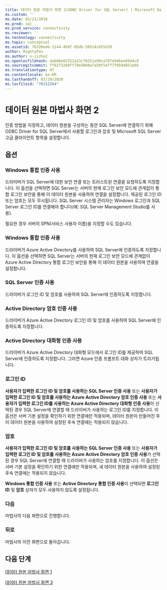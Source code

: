 ```yaml
---
title: 데이터 원본 마법사 화면 2(ODBC Driver for SQL Server) | Microsoft Docs
ms.custom: ''
ms.date: 03/21/2018
ms.prod: sql
ms.prod_service: connectivity
ms.reviewer: ''
ms.technology: connectivity
ms.topic: conceptual
ms.assetid: 76326eeb-1144-4b9f-85db-50524c655d30
author: MightyPen
ms.author: v-jizho2
ms.openlocfilehash: 4ab8be02351a23c78251a99ca707e946ee8944c8
ms.sourcegitcommit: ff82f3260ff79ed860a7a58f54ff7f0594851e6b
ms.translationtype: HT
ms.contentlocale: ko-KR
ms.lasthandoff: 03/29/2020
ms.locfileid: "70152564"
---
```

# <a name="data-source-wizard-screen-2"></a>데이터 원본 마법사 화면 2

인증 방법을 지정하고, 데이터 원본을 구성하는 동안 SQL Server에 연결하기 위해 ODBC Driver for SQL Server에서 사용할 로그인과 암호 및 Microsoft SQL Server 고급 클라이언트 항목을 설정합니다.

## <a name="options"></a>옵션

### <a name="with-integrated-windows-authentication"></a>Windows 통합 인증 사용

드라이버가 SQL Server에 대한 보안 연결 또는 트러스트된 연결을 요청하도록 지정합니다. 이 옵션을 선택하면 SQL Server는 서버의 현재 로그인 보안 모드에 관계없이 통합 로그인 보안을 통해 이 데이터 원본을 사용하여 연결을 설정합니다. 제공된 로그인 ID 또는 암호는 모두 무시됩니다. SQL Server 시스템 관리자는 Windows 로그인과 SQL Server 로그인 ID를 연결해야 합니다(예: SQL Server Management Studio를 사용).

필요한 경우 서버의 SPN(서비스 사용자 이름)을 지정할 수도 있습니다.

### <a name="with-active-directory-integrated-authentication"></a>Windows 통합 인증 사용

드라이버가 Azure Active Directory를 사용하여 SQL Server에 인증하도록 지정합니다. 이 옵션을 선택하면 SQL Server는 서버의 현재 로그인 보안 모드에 관계없이 Azure Active Directory 통합 로그인 보안을 통해 이 데이터 원본을 사용하여 연결을 설정합니다.

### <a name="with-sql-server-authentication"></a>SQL Server 인증 사용

드라이버가 로그인 ID 및 암호를 사용하여 SQL Server에 인증하도록 지정합니다.

### <a name="with-active-directory-password-authentication"></a>Active Directory 암호 인증 사용

드라이버가 Azure Active Directory 로그인 ID 및 암호를 사용하여 SQL Server에 인증하도록 지정합니다.

### <a name="with-active-directory-interactive-authentication"></a>Active Directory 대화형 인증 사용

드라이버가 Azure Active Directory 대화형 모드에서 로그인 ID를 제공하여 SQL Server에 인증하도록 지정합니다. 그러면 Azure 인증 프롬프트 대화 상자가 트리거됩니다.

### <a name="login-id"></a>로그인 ID

**사용자가 입력한 로그인 ID 및 암호를 사용하는 SQL Server 인증 사용** 또는 **사용자가 입력한 로그인 ID 및 암호를 사용하는 Azure Active Directory 암호 인증 사용** 또는 **사용자가 입력한 로그인 ID를 사용하는 Azure Active Directory 대화형 인증 사용**이 선택된 경우 SQL Server에 연결할 때 드라이버가 사용하는 로그인 ID를 지정합니다. 이 옵션은 서버 기본 설정을 확인하기 위한 연결에만 적용되며, 데이터 원본이 만들어진 후 이 데이터 원본을 사용하여 설정된 후속 연결에는 적용되지 않습니다.

### <a name="password"></a>암호

**사용자가 입력한 로그인 ID 및 암호를 사용하는 SQL Server 인증 사용** 또는 **사용자가 입력한 로그인 ID 및 암호를 사용하는 Azure Active Directory 암호 인증 사용**가 선택된 경우 SQL Server에 연결할 때 드라이버가 사용하는 암호를 지정합니다. 이 옵션은 서버 기본 설정을 확인하기 위한 연결에만 적용되며, 새 데이터 원본을 사용하여 설정된 후속 연결에는 적용되지 않습니다.

**Windows 통합 인증 사용** 또는 **Active Directory 통합 인증 사용**이 선택되면 **로그인 ID** 및 **암호** 상자가 모두 사용하지 않도록 설정됩니다.

### <a name="next"></a>다음

마법사의 다음 화면으로 진행합니다.

### <a name="back"></a>뒤로

마법사의 이전 화면으로 돌아갑니다.

## <a name="next-steps"></a>다음 단계

[데이터 원본 마법사 화면 1](../../../connect/odbc/windows/dsn-wizard-1.md)

[데이터 원본 마법사 화면 3](../../../connect/odbc/windows/dsn-wizard-3.md)

